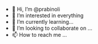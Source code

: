 - 👋 Hi, I’m @prabinoli
- 👀 I’m interested in everything 
- 🌱 I’m currently learning...
- 💞️ I’m looking to collaborate on ...
- 📫 How to reach me ...

<!---
prabinoli/prabinoli is a ✨ special ✨ repository because its `README.md` (this file) appears on your GitHub profile.
You can click the Preview link to take a look at your changes.
--->
